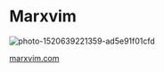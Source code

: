 # Marxvim

![photo-1520639221359-ad5e91f01cfd](https://user-images.githubusercontent.com/40407778/126056975-edf1767b-a924-4142-b8a3-31f02930777b.jpg)

[marxvim.com](www.marxvim.com)
